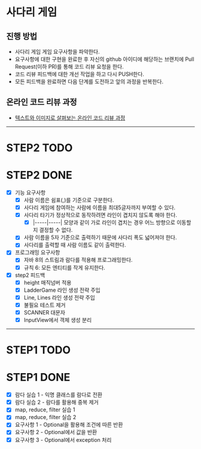 # 사다리 게임
## 진행 방법
* 사다리 게임 게임 요구사항을 파악한다.
* 요구사항에 대한 구현을 완료한 후 자신의 github 아이디에 해당하는 브랜치에 Pull Request(이하 PR)를 통해 코드 리뷰 요청을 한다.
* 코드 리뷰 피드백에 대한 개선 작업을 하고 다시 PUSH한다.
* 모든 피드백을 완료하면 다음 단계를 도전하고 앞의 과정을 반복한다.

## 온라인 코드 리뷰 과정
* [텍스트와 이미지로 살펴보는 온라인 코드 리뷰 과정](https://github.com/nextstep-step/nextstep-docs/tree/master/codereview)

--- 
# STEP2 TODO
# STEP2 DONE
- [x] 기능 요구사항
  - [x] 사람 이름은 쉼표(,)를 기준으로 구분한다.
  - [x] 사다리 게임에 참여하는 사람에 이름을 최대5글자까지 부여할 수 있다.
  - [x] 사다리 타기가 정상적으로 동작하려면 라인이 겹치지 않도록 해야 한다.
    - [x] |-----|-----| 모양과 같이 가로 라인이 겹치는 경우 어느 방향으로 이동할지 결정할 수 없다.
  - [x] 사람 이름을 5자 기준으로 출력하기 때문에 사다리 폭도 넓어져야 한다.
  - [x] 사다리를 출력할 때 사람 이름도 같이 출력한다.
-[x] 프로그래밍 요구사항
  - [x] 자바 8의 스트림과 람다를 적용해 프로그래밍한다.
  - [x] 규칙 6: 모든 엔티티를 작게 유지한다.
- [x] step2 피드백
  - [x] height 매직넘버 적용
  - [x] LadderGame 라인 생성 전략 주입
  - [x] Line, Lines 라인 생성 전략 주입
  - [x] 불필요 테스트 제거
  - [x] SCANNER 대문자
  - [x] InputView에서 객체 생성 분리
--- 
# STEP1 TODO
# STEP1 DONE
- [x] 람다 실습 1 - 익명 클래스를 람다로 전환
- [x] 람다 실습 2 - 람다를 활용해 중복 제거
- [x] map, reduce, filter 실습 1
- [x] map, reduce, filter 실습 2
- [x] 요구사항 1 - Optional을 활용해 조건에 따른 반환
- [x] 요구사항 2 - Optional에서 값을 반환
- [x] 요구사항 3 - Optional에서 exception 처리
